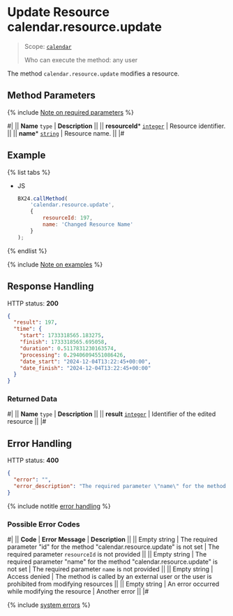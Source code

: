# Update Resource calendar.resource.update

> Scope: [`calendar`](../scopes/permissions.md)
>
> Who can execute the method: any user

The method `calendar.resource.update` modifies a resource.

## Method Parameters

{% include [Note on required parameters](../../_includes/required.md) %}

#|
|| **Name**
`type` | **Description** ||
|| **resourceId***
[`integer`](../data-types.md) | Resource identifier. ||
|| **name***
[`string`](../data-types.md) | Resource name. ||
|#

## Example

{% list tabs %}

- JS

    ```js
    BX24.callMethod(
        'calendar.resource.update',
        {
            resourceId: 197,
            name: 'Changed Resource Name'
        }
    );
    ```

{% endlist %}

{% include [Note on examples](../../_includes/examples.md) %}

## Response Handling

HTTP status: **200**

```json
{
  "result": 197,
  "time": {
    "start": 1733318565.183275,
    "finish": 1733318565.695058,
    "duration": 0.5117831230163574,
    "processing": 0.29406094551086426,
    "date_start": "2024-12-04T13:22:45+00:00",
    "date_finish": "2024-12-04T13:22:45+00:00"
  }
}
```

### Returned Data

#|
|| **Name**
`type` | **Description** ||
|| **result**
[`integer`](../data-types.md) | Identifier of the edited resource ||
|#

## Error Handling

HTTP status: **400**

```json
{
  "error": "",
  "error_description": "The required parameter \"name\" for the method \"calendar.resource.update\" is not set"
}
```
{% include notitle [error handling](../../_includes/error-info.md) %}

### Possible Error Codes

#|
|| **Code** | **Error Message** | **Description** ||
|| Empty string | The required parameter "id" for the method "calendar.resource.update" is not set | The required parameter `resourceId` is not provided ||
|| Empty string | The required parameter "name" for the method "calendar.resource.update" is not set | The required parameter `name` is not provided ||
|| Empty string | Access denied | The method is called by an external user or the user is prohibited from modifying resources ||
|| Empty string | An error occurred while modifying the resource | Another error ||
|#

{% include [system errors](../../_includes/system-errors.md) %}